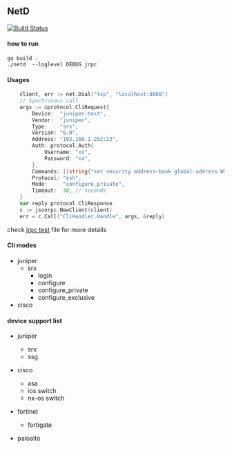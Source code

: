 ## NetD

[![Build Status](https://travis-ci.org/sky-cloud-tec/netd.svg?branch=master)](https://travis-ci.org/sky-cloud-tec/netd)

#### how to run
```
go build .
./netd  --loglevel DEBUG jrpc
```

#### Usages
```go
	client, err := net.Dial("tcp", "localhost:8088")
	// Synchronous call
	args := &protocol.CliRequest{
		Device:  "juniper-test",
		Vendor:  "juniper",
		Type:    "srx",
		Version: "6.0",
		Address: "192.168.1.252:22",
		Auth: protocol.Auth{
			Username: "xx",
			Password: "xx",
		},
		Commands: []string{"set security address-book global address WS-100.2.2.46_32 wildcard-address 100.2.2.46/255.255.255.255"},
		Protocol: "ssh",
		Mode:     "configure_private",
		Timeout:  30, // seconds
	}
	var reply protocol.CliResponse
	c := jsonrpc.NewClient(client)
	err = c.Call("CliHandler.Handle", args, &reply)
```
check [jrpc test](https://github.com/sky-cloud-tec/netd/blob/master/ingress/jrpc_test.go) file for more details

#### Cli modes
* juniper
    * srx
        * login
        * configure
        * configure_private
        * configure_exclusive
* cisco

#### device support list
* juniper
    * srx
    * ssg
* cisco
    * asa
    * ios switch
    * nx-os switch

* fortinet
    * fortigate
* paloalto
